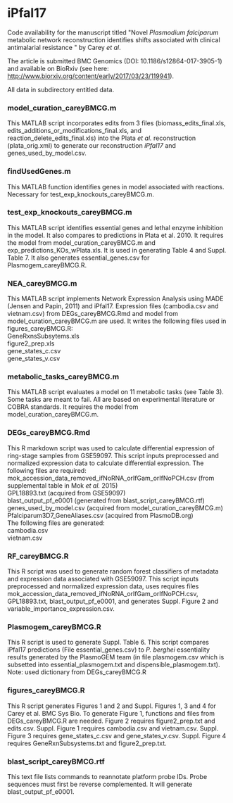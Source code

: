 # iPfal17
Code availability for the manuscript titled "Novel *Plasmodium falciparum* metabolic network reconstruction identifies shifts associated with clinical antimalarial resistance " by Carey *et al*.

The article is submitted BMC Genomics (DOI: 10.1186/s12864-017-3905-1) and available on BioRxiv (see here: http://www.biorxiv.org/content/early/2017/03/23/119941).


All data in subdirectory entitled data.

### model_curation_careyBMCG.m

This MATLAB script incorporates edits from 3 files (biomass_edits_final.xls, edits_additions_or_modifications_final.xls, and reaction_delete_edits_final.xls) into the Plata *et al.* reconstruction (plata_orig.xml) to generate our reconstruction *iPfal17* and genes_used_by_model.csv. 

### findUsedGenes.m 

This MATLAB function identifies genes in model associated with reactions. Necessary for test_exp_knockouts_careyBMCG.m. 

### test_exp_knockouts_careyBMCG.m 

This MATLAB script identifies essential genes and lethal enzyme inhibition in the model. It also compares to predictions in Plata et al. 2010. It requires the model from model_curation_careyBMCG.m and exp_predictions_KOs_wPlata.xls. It is used in generating Table 4 and Suppl. Table 7. It also generates essential_genes.csv for Plasmogem_careyBMCG.R.

### NEA_careyBMCG.m 

This MATLAB script implements Network Expression Analysis using MADE (Jensen and Papin, 2011) and iPfal17. Expression files (cambodia.csv and vietnam.csv) from DEGs_careyBMCG.Rmd and model from model_curation_careyBMCG.m are used. It writes the following files used in figures_careyBMCG.R: <br />
	GeneRxnsSubsytems.xls <br />
	figure2_prep.xls <br />
	gene_states_c.csv <br />
	gene_states_v.csv <br />

### metabolic_tasks_careyBMCG.m 

This MATLAB script evaluates a model on 11 metabolic tasks (see Table  3). Some tasks are meant to fail. All are based on experimental literature or COBRA standards. It requires the model from model_curation_careyBMCG.m.

### DEGs_careyBMCG.Rmd

This R markdown script was used to calculate differential expression of ring-stage samples from GSE59097.   This script inputs preprocessed and normalized expression data to calculate differential expression. 
The following files are required: <br />
	mok_accession_data_removed_ifNoRNA_orIfGam_orIfNoPCH.csv (from supplemental table in Mok *et al.* 2015) <br />
	GPL18893.txt (acquired from GSE59097) <br />
	blast_output_pf_e0001 (generated from blast_script_careyBMCG.rtf) <br />
	genes_used_by_model.csv (acquired from model_curation_careyBMCG.m) <br />
	Pfalciparum3D7_GeneAliases.csv (acquired from PlasmoDB.org) <br />
The following files are generated: <br />
	cambodia.csv <br />
	vietnam.csv <br />

### RF_careyBMCG.R 

This R script was used to generate random forest classifiers of metadata and expression data associated with GSE59097.   This script inputs preprocessed and normalized expression data, uses requires files mok_accession_data_removed_ifNoRNA_orIfGam_orIfNoPCH.csv, GPL18893.txt, blast_output_pf_e0001, and generates Suppl. Figure 2 and variable_importance_expression.csv. 

### Plasmogem_careyBMCG.R 

This R script is used to generate Suppl. Table 6. This script compares iPfal17 predictions (File essential_genes.csv) to *P. berghei* essentiality results generated by the PlasmoGEM team (in file plasmogem.csv which is subsetted into essential_plasmogem.txt and dispensible_plasmogem.txt). <br />
Note: used dictionary from DEGs_careyBMCG.R

### figures_careyBMCG.R 

This R script generates Figures 1 and 2 and Suppl. Figures 1, 3 and 4 for Carey et al. BMC Sys Bio. To generate Figure 1, functions and files from DEGs_careyBMCG.R are needed. Figure 2 requires figure2_prep.txt and edits.csv. Suppl. Figure 1 requires cambodia.csv and vietnam.csv. Suppl. Figure 3 requires gene_states_c.csv and gene_states_v.csv. Suppl. Figure 4 requires GeneRxnSubsystems.txt and figure2_prep.txt.

### blast_script_careyBMCG.rtf

This text file lists commands to reannotate platform probe IDs. Probe sequences must first be reverse complemented. It will generate blast_output_pf_e0001.
